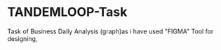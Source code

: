 # TANDEMLOOP-Task
Task of Business Daily Analysis (graph)as i have used "FIGMA" Tool for designing,
